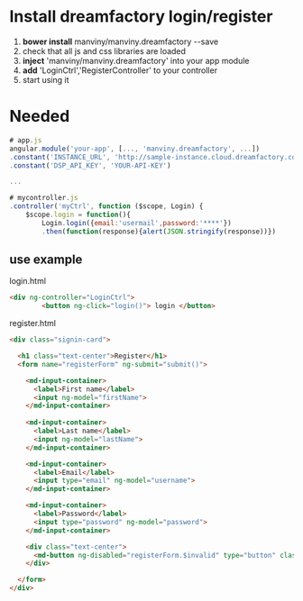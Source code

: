 # Install dreamfactory login/register

1. **bower install** manviny/manviny.dreamfactory --save  
2. check that all js and css libraries are loaded  
3. **inject** 'manviny/manviny.dreamfactory' into your app module  
4. **add** 'LoginCtrl','RegisterController' to your controller  
5. start using it  



# Needed
```js
# app.js
angular.module('your-app', [..., 'manviny.dreamfactory', ...])
.constant('INSTANCE_URL', 'http://sample-instance.cloud.dreamfactory.com')
.constant('DSP_API_KEY', 'YOUR-API-KEY')

...

# mycontroller.js
.controller('myCtrl', function ($scope, Login) {
  	$scope.login = function(){
  		Login.login({email:'usermail',password:'****'})
  		.then(function(response){alert(JSON.stringify(response))})

````

## use example 
login.html
```html
<div ng-controller="LoginCtrl">
        <button ng-click="login()"> login </button>

```
register.html
```html
<div class="signin-card">

  <h1 class="text-center">Register</h1>
  <form name="registerForm" ng-submit="submit()">

    <md-input-container>
      <label>First name</label>
      <input ng-model="firstName">
    </md-input-container>
    
    <md-input-container>
      <label>Last name</label>
      <input ng-model="lastName">
    </md-input-container>

    <md-input-container>
      <label>Email</label>
      <input type="email" ng-model="username">
    </md-input-container>

    <md-input-container>
      <label>Password</label>
      <input type="password" ng-model="password">
    </md-input-container>

    <div class="text-center">
      <md-button ng-disabled="registerForm.$invalid" type="button" class="md-primary" ng-click="register()">Register</md-button>
    </div>

  </form>
</div>
```
